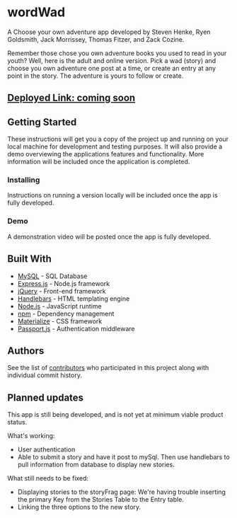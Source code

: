 # wordWad

A Choose your own adventure app developed by Steven Henke, Ryen Goldsmith, Jack Morrissey, Thomas Fitzer, and Zack Cozine.

Remember those chose you own adventure books you used to read in your youth? Well, here is the adult and online version.  Pick a wad (story) and choose you own adventure one post at a time, or create an entry at any point in the story. The adventure is yours to follow or create. 

## [Deployed Link: coming soon]()

## Getting Started

These instructions will get you a copy of the project up and running on your local machine for development and testing purposes. It will also provide a demo overviewing the applications features and functionality. More information will be included once the application is completed. 

### Installing

Instructions on running a version locally will be included once the app is fully developed. 

### Demo

A demonstration video will be posted once the app is fully developed. 

## Built With

* [MySQL](https://www.mysql.com/) - SQL Database
* [Express.js](https://expressjs.com/) - Node.js framework
* [jQuery](https://jquery.com/) - Front-end framework 
* [Handlebars](https://handlebarsjs.com/) - HTML templating engine
* [Node.js](https://nodejs.org/en/) - JavaScript runtime
* [npm](https://www.npmjs.com/) - Dependency management
* [Materialize](https://materializecss.com/) - CSS framework
* [Passport.js](http://www.passportjs.org/) - Authentication middleware


## Authors

See the list of [contributors](https://github.com/jckmrrssy/wordwad/graphs/contributors) who participated in this project along with individual commit history. 

## Planned updates

This app is still being developed, and is not yet at minimum viable product status. 

What's working:
* User authentication
* Able to submit a story and have it post to mySql.  Then use handlebars to pull information from database to display new stories.

What still needs to be fixed:
* Displaying stories to the storyFrag page:   We're having trouble inserting the primary Key from the Stories Table to the Entry table.
* Linking the three options to the new story.




